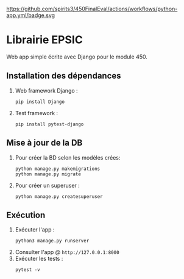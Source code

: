 https://github.com/spirits3/450FinalEval/actions/workflows/python-app.yml/badge.svg


# Librairie EPSIC

Web app simple écrite avec Django pour le module 450.

## Installation des dépendances

1. Web framework Django :
   ```
   pip install Django
   ```
2. Test framework :
   ```
   pip install pytest-django
   ```

## Mise à jour de la DB

1. Pour créer la BD selon les modèles crées:
   ```
   python manage.py makemigrations
   python manage.py migrate
   ```
2. Pour créer un superuser : 
   ```
   python manage.py createsuperuser
   ```

## Exécution
1. Exécuter l'app :
   ```
   python3 manage.py runserver
   ```
2. Consulter l'app @ `http://127.0.0.1:8000`
3. Exécuter les tests :
   ```
   pytest -v
   ```

